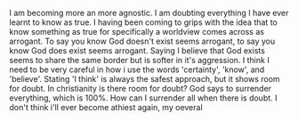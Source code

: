 I am becoming more an more agnostic. I am doubting everything I have ever learnt to know as true. I having been coming to grips with the idea that to know something as true for specifically a worldview comes across as arrogant. To say you know God doesn't exist seems arrogant, to say you know God does exist seems arrogant. Saying I believe that God exists seems to share the same border but is softer in it's aggression. I think I need to be very careful in how i use the words 'certainty', 'know', and 'believe'. Stating 'I think' is always the safest approach, but it shows room for doubt. In christianity is there room for doubt? God says to surrender everything, which is 100%. How can I surrender all when there is doubt. I don't think i'll ever become athiest again, my oeveral